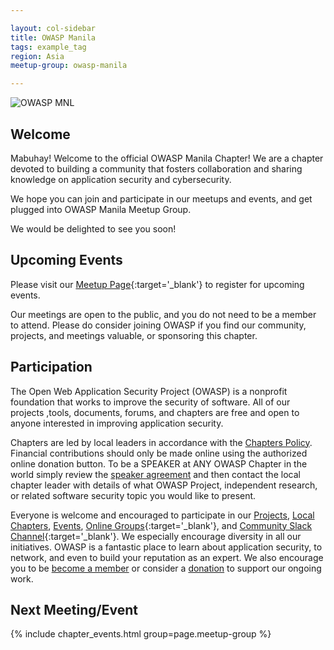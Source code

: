 ```yaml
---

layout: col-sidebar
title: OWASP Manila
tags: example_tag
region: Asia
meetup-group: owasp-manila

---
```


![OWASP MNL](https://user-images.githubusercontent.com/55728839/127822950-7de060f8-d887-43ab-920f-62911cd7cece.png)

## Welcome

Mabuhay! Welcome to the official OWASP Manila Chapter!
We are a chapter devoted to building a community that fosters collaboration and sharing knowledge on application security and cybersecurity.

We hope you can join and participate in our meetups and events, and get plugged into OWASP Manila Meetup Group.

We would be delighted to see you soon!

## Upcoming Events

Please visit our [Meetup Page](https://www.meetup.com/owasp-manila){:target='_blank'} to register for upcoming events.

Our meetings are open to the public, and you do not need to be a member to attend. Please do consider joining OWASP if you find our community, projects, and meetings valuable, or sponsoring this chapter.

## Participation
The Open Web Application Security Project (OWASP) is a nonprofit foundation that works to improve the security of software. All of our projects ,tools, documents, forums, and chapters are free and open to anyone interested in improving application security. 

Chapters are led by local leaders in accordance with the [Chapters Policy](/www-policy/operational/chapters). Financial contributions should only be made online using the authorized online donation button. To be a SPEAKER at ANY OWASP Chapter in the world simply review the [speaker agreement](/www-policy/legal/speaker-agreement) and then contact the local chapter leader with details of what OWASP Project, independent research, or related software security topic you would like to present.

Everyone is welcome and encouraged to participate in our [Projects](/projects/), [Local Chapters](/chapters/), [Events](/events/), [Online Groups](https://groups.google.com/a/owasp.com/){:target='_blank'}, and [Community Slack Channel](https://owasp.slack.com/){:target='_blank'}. We especially encourage diversity in all our initiatives. OWASP is a fantastic place to learn about application security, to network, and even to build your reputation as an expert. We also encourage you to be [become a member](/membership/) or consider a [donation](/donate/) to support our ongoing work.

Next Meeting/Event 
---------------------
{% include chapter_events.html group=page.meetup-group %}


